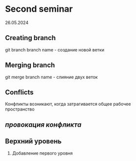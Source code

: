 # Second seminar

26.05.2024

## Creating branch

git branch branch name - создание новой ветки

## Merging branch

git merge branch name - слияние двух веток

## Conflicts

Конфликты возникают, когда затрагивается общее рабочее пространство

## _провокация конфликта_

## Верхний уровень

1. Добавление первого уровня
